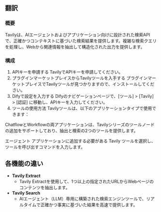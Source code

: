 
## 翻訳

### 概要
Tavilyは、AIエージェントおよびアプリケーション向けに設計された検索APIで、正確かつコンテキストに基づいた検索結果を提供します。複雑な検索クエリを処理し、Webから関連情報を抽出して構造化された出力を提供します。

### 構成
1. APIキーを申請する
TavilyでAPIキーを申請してください。
2. プラグインマーケットプレイスからTavilyツールを入手する
プラグインマーケットプレイスでTavilyツールが見つかりますので、インストールしてください。
3. Difyで設定を入力する
Difyのナビゲーションページで、[ツール] > [Tavily] > [認証] に移動し、APIキーを入力してください。
4. ツールの使用方法
Tavilyツールは、以下のアプリケーションタイプで使用できます：

ChatflowとWorkflowの両アプリケーションは、Tavilyシリーズのツールノードの追加をサポートしており、抽出と検索の2つのツールを提供します。

エージェント アプリケーションに追加する必要がある Tavily ツールを選択し、ツールを呼び出すコマンドを入力します。 

## 各機能の違い
- **Tavily Extract**
	- Tavily Extractを使用して、1つ以上の指定されたURLからWebページのコンテンツを抽出します。
- **Tavily Search**
	- AIエージェント（LLM）専用に構築された検索エンジンツールで、リアルタイムで正確かつ事実に基づいた結果を高速で提供します。